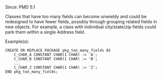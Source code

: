 Since: PMD 5.1

Classes that have too many fields can become unwieldy and could be redesigned to have fewer fields,
possibly through grouping related fields in new objects.  For example, a class with individual 
city/state/zip fields could park them within a single Address field.

Example(s):
```
CREATE OR REPLACE PACKAGE pkg_too_many_fields AS
    C_CHAR_A CONSTANT CHAR(1 CHAR) := 'A';
    C_CHAR_B CONSTANT CHAR(1 CHAR) := 'B';
    ...
    C_CHAR_Z CONSTANT CHAR(1 CHAR) := 'Z';
END pkg_too_many_fields;
```
